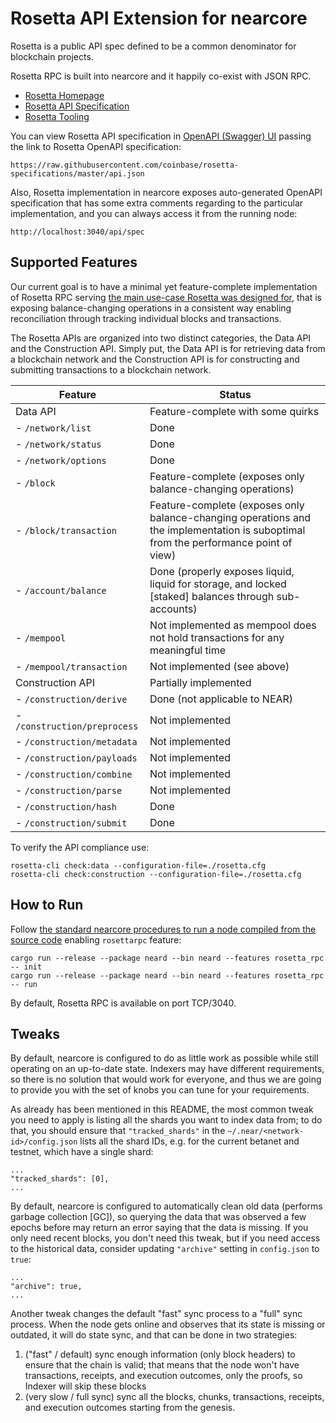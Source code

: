 Rosetta API Extension for nearcore
==================================

Rosetta is a public API spec defined to be a common denominator for blockchain projects.

Rosetta RPC is built into nearcore and it happily co-exist with JSON RPC.

* [Rosetta Homepage](https://www.rosetta-api.org/docs/welcome.html)
* [Rosetta API Specification](https://github.com/coinbase/rosetta-specifications)
* [Rosetta Tooling](https://github.com/coinbase/rosetta-cli)

You can view Rosetta API specification in [OpenAPI (Swagger) UI](https://petstore.swagger.io/)
passing the link to Rosetta OpenAPI specification:

```
https://raw.githubusercontent.com/coinbase/rosetta-specifications/master/api.json
```

Also, Rosetta implementation in nearcore exposes auto-generated OpenAPI
specification that has some extra comments regarding to the particular
implementation, and you can always access it from the running node:

```
http://localhost:3040/api/spec
```

Supported Features
------------------

Our current goal is to have a minimal yet feature-complete implementation of
Rosetta RPC serving
[the main use-case Rosetta was designed for](https://community.rosetta-api.org/t/what-is-rosetta-main-use-case/92/2),
that is exposing balance-changing operations in a consistent way enabling
reconciliation through tracking individual blocks and transactions.

The Rosetta APIs are organized into two distinct categories, the Data API and
the Construction API. Simply put, the Data API is for retrieving data from a
blockchain network and the Construction API is for constructing and submitting
transactions to a blockchain network.

| Feature                       | Status                                                        |
| ----------------------------- | ------------------------------------------------------------- |
| Data API                      | Feature-complete with some quirks                             |
| - `/network/list`             | Done                                                          |
| - `/network/status`           | Done                                                          |
| - `/network/options`          | Done                                                          |
| - `/block`                    | Feature-complete (exposes only balance-changing operations)   |
| - `/block/transaction`        | Feature-complete (exposes only balance-changing operations and the implementation is suboptimal from the performance point of view) |
| - `/account/balance`          | Done (properly exposes liquid, liquid for storage, and locked [staked] balances through sub-accounts) |
| - `/mempool`                  | Not implemented as mempool does not hold transactions for any meaningful time |
| - `/mempool/transaction`      | Not implemented (see above)                                   |
| Construction API              | Partially implemented                                         |
| - `/construction/derive`      | Done (not applicable to NEAR)                                 |
| - `/construction/preprocess`  | Not implemented                                               |
| - `/construction/metadata`    | Not implemented                                               |
| - `/construction/payloads`    | Not implemented                                               |
| - `/construction/combine`     | Not implemented                                               |
| - `/construction/parse`       | Not implemented                                               |
| - `/construction/hash`        | Done                                                          |
| - `/construction/submit`      | Done                                                          |

To verify the API compliance use:

```
rosetta-cli check:data --configuration-file=./rosetta.cfg
rosetta-cli check:construction --configuration-file=./rosetta.cfg
```

How to Run
----------

Follow [the standard nearcore procedures to run a node compiled from the source code](https://docs.near.org/docs/contribution/nearcore)
enabling `rosettarpc` feature:

```
cargo run --release --package neard --bin neard --features rosetta_rpc -- init
cargo run --release --package neard --bin neard --features rosetta_rpc -- run
```

By default, Rosetta RPC is available on port TCP/3040.


Tweaks
------

By default, nearcore is configured to do as little work as possible while still
operating on an up-to-date state. Indexers may have different requirements, so
there is no solution that would work for everyone, and thus we are going to
provide you with the set of knobs you can tune for your requirements.

As already has been mentioned in this README, the most common tweak you need to
apply is listing all the shards you want to index data from; to do that, you
should ensure that `"tracked_shards"` in the `~/.near/<network-id>/config.json`
lists all the shard IDs, e.g. for the current betanet and testnet, which have a
single shard:

```
...
"tracked_shards": [0],
...
```

By default, nearcore is configured to automatically clean old data (performs
garbage collection [GC]), so querying the data that was observed a few epochs
before may return an error saying that the data is missing. If you only need
recent blocks, you don't need this tweak, but if you need access to the
historical data, consider updating `"archive"` setting in `config.json` to
`true`:

```
...
"archive": true,
...
```

Another tweak changes the default "fast" sync process to a "full" sync process.
When the node gets online and observes that its state is missing or outdated, it
will do state sync, and that can be done in two strategies:

1. ("fast" / default) sync enough information (only block headers) to ensure that
   the chain is valid; that means that the node won't have transactions, receipts,
   and execution outcomes, only the proofs, so Indexer will skip these blocks
2. (very slow / full sync) sync all the blocks, chunks, transactions, receipts,
   and execution outcomes starting from the genesis.
